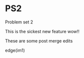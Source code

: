 # PS2
Problem set 2

This is the sickest new feature wow!!

These are some post merge edits

edge(im1)